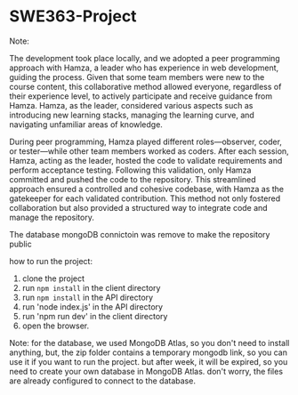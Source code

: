 # SWE363-Project

Note:

The development took place locally, and we adopted a peer programming approach with Hamza, a leader who has experience in web development, guiding the process. Given that some team members were new to the course content, this collaborative method allowed everyone, regardless of their experience level, to actively participate and receive guidance from Hamza. Hamza, as the leader, considered various aspects such as introducing new learning stacks, managing the learning curve, and navigating unfamiliar areas of knowledge.

During peer programming, Hamza played different roles—observer, coder, or tester—while other team members worked as coders. After each session, Hamza, acting as the leader, hosted the code to validate requirements and perform acceptance testing. Following this validation, only Hamza committed and pushed the code to the repository. This streamlined approach ensured a controlled and cohesive codebase, with Hamza as the gatekeeper for each validated contribution. This method not only fostered collaboration but also provided a structured way to integrate code and manage the repository.

The database mongoDB connictoin was remove to make the repository public

how to run the project:
1. clone the project
2. run `npm install` in the client directory
3. run `npm install` in the API directory
4. run 'node index.js' in the API directory
5. run 'npm run dev' in the client directory
6. open the browser.

Note: for the database, we used MongoDB Atlas, so you don't need to install anything, but, the zip folder contains a temporary mongodb link, so you can use it if you want to run the project. but after week, it will be expired, so you need to create your own database in MongoDB Atlas. don't worry, the files are already configured to connect to the database.
